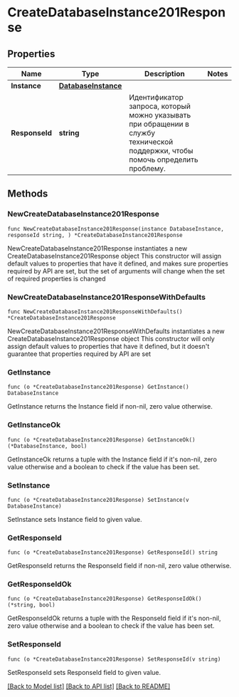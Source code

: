 # CreateDatabaseInstance201Response

## Properties

Name | Type | Description | Notes
------------ | ------------- | ------------- | -------------
**Instance** | [**DatabaseInstance**](DatabaseInstance.md) |  | 
**ResponseId** | **string** | Идентификатор запроса, который можно указывать при обращении в службу технической поддержки, чтобы помочь определить проблему. | 

## Methods

### NewCreateDatabaseInstance201Response

`func NewCreateDatabaseInstance201Response(instance DatabaseInstance, responseId string, ) *CreateDatabaseInstance201Response`

NewCreateDatabaseInstance201Response instantiates a new CreateDatabaseInstance201Response object
This constructor will assign default values to properties that have it defined,
and makes sure properties required by API are set, but the set of arguments
will change when the set of required properties is changed

### NewCreateDatabaseInstance201ResponseWithDefaults

`func NewCreateDatabaseInstance201ResponseWithDefaults() *CreateDatabaseInstance201Response`

NewCreateDatabaseInstance201ResponseWithDefaults instantiates a new CreateDatabaseInstance201Response object
This constructor will only assign default values to properties that have it defined,
but it doesn't guarantee that properties required by API are set

### GetInstance

`func (o *CreateDatabaseInstance201Response) GetInstance() DatabaseInstance`

GetInstance returns the Instance field if non-nil, zero value otherwise.

### GetInstanceOk

`func (o *CreateDatabaseInstance201Response) GetInstanceOk() (*DatabaseInstance, bool)`

GetInstanceOk returns a tuple with the Instance field if it's non-nil, zero value otherwise
and a boolean to check if the value has been set.

### SetInstance

`func (o *CreateDatabaseInstance201Response) SetInstance(v DatabaseInstance)`

SetInstance sets Instance field to given value.


### GetResponseId

`func (o *CreateDatabaseInstance201Response) GetResponseId() string`

GetResponseId returns the ResponseId field if non-nil, zero value otherwise.

### GetResponseIdOk

`func (o *CreateDatabaseInstance201Response) GetResponseIdOk() (*string, bool)`

GetResponseIdOk returns a tuple with the ResponseId field if it's non-nil, zero value otherwise
and a boolean to check if the value has been set.

### SetResponseId

`func (o *CreateDatabaseInstance201Response) SetResponseId(v string)`

SetResponseId sets ResponseId field to given value.



[[Back to Model list]](../README.md#documentation-for-models) [[Back to API list]](../README.md#documentation-for-api-endpoints) [[Back to README]](../README.md)


